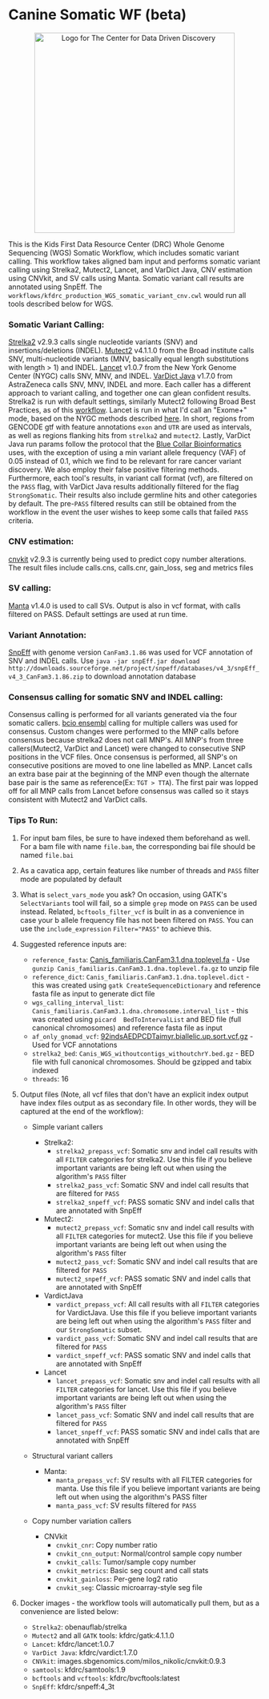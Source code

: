 # Canine Somatic WF (beta)

<p align="center">
  <img alt="Logo for The Center for Data Driven Discovery" src="https://raw.githubusercontent.com/d3b-center/handbook/master/website/static/img/chop_logo.svg?sanitize=true" width="400px" />
</p>

This is the Kids First Data Resource Center (DRC) Whole Genome Sequencing (WGS) Somatic Workflow, which includes somatic variant calling. 
This workflow takes aligned bam input and performs somatic variant calling using Strelka2, Mutect2, Lancet, and VarDict Java, CNV estimation using CNVkit, and SV calls using Manta. Somatic variant call results are annotated using SnpEff. The `workflows/kfdrc_production_WGS_somatic_variant_cnv.cwl` would run all tools described below for WGS.


### Somatic Variant Calling:

[Strelka2](https://github.com/Illumina/strelka) v2.9.3 calls single nucleotide variants (SNV) and insertions/deletions (INDEL).
[Mutect2](https://software.broadinstitute.org/gatk/documentation/tooldocs/4.1.1.0/org_broadinstitute_hellbender_tools_walkers_mutect_Mutect2.php) v4.1.1.0 from the Broad institute calls SNV, multi-nucleotide variants (MNV, basically equal length substitutions with length > 1) and INDEL.
[Lancet](https://github.com/nygenome/lancet) v1.0.7 from the New York Genome Center (NYGC) calls SNV, MNV, and INDEL.
[VarDict Java](https://github.com/AstraZeneca-NGS/VarDictJava) v1.7.0 from AstraZeneca calls SNV, MNV, INDEL and more.
Each caller has a different approach to variant calling, and together one can glean confident results. Strelka2 is run with default settings, similarly Mutect2 following Broad Best Practices, as of this [workflow](https://github.com/broadinstitute/gatk/blob/4.1.1.0/scripts/mutect2_wdl/mutect2.wdl). Lancet is run in what I'd call an "Exome+" mode, based on the NYGC methods described [here](https://www.biorxiv.org/content/biorxiv/early/2019/04/30/623702.full.pdf). In short, regions from GENCODE gtf with feature annotations `exon` and `UTR` are used as intervals, as well as regions flanking hits from `strelka2` and `mutect2`. Lastly, VarDict Java run params follow the protocol that the [Blue Collar Bioinformatics](https://bcbio-nextgen.readthedocs.io/en/latest/index.html) uses, with the exception of using a min variant allele frequency (VAF) of 0.05 instead of 0.1, which we find to be relevant for rare cancer variant discovery. We also employ their false positive filtering methods.
Furthermore, each tool's results, in variant call format (vcf), are filtered on the `PASS` flag, with VarDict Java results additionally filtered for the flag `StrongSomatic`. Their results also include germline hits and other categories by default.
The pre-`PASS` filtered results can still be obtained from the workflow in the event the user wishes to keep some calls that failed `PASS` criteria.

### CNV estimation:

[cnvkit](https://cnvkit.readthedocs.io/en/stable/) v2.9.3 is currently being used to predict copy number alterations. The result files include calls.cns, calls.cnr, gain_loss, seg and metrics files

### SV calling:

[Manta](https://github.com/Illumina/manta) v1.4.0 is used to call SVs. Output is also in vcf format, with calls filtered on PASS. Default settings are used at run time.

### Variant Annotation:

[SnpEff](http://snpeff.sourceforge.net/) with genome version `CanFam3.1.86` was used for VCF annotation of SNV and INDEL calls. Use `java -jar snpEff.jar download  http://downloads.sourceforge.net/project/snpeff/databases/v4_3/snpEff_v4_3_CanFam3.1.86.zip`  to download annotation database

### Consensus calling for somatic SNV and INDEL calling:

Consensus calling is performed for all variants generated via the four somatic callers. [bcio ensembl](https://github.com/bcbio/bcbio.variation.recall#ensemble) calling for multiple callers was used for consensus. Custom changes were performed to the MNP calls before consensus because strelka2 does not call MNP's. All MNP's from three callers(Mutect2, VarDict and Lancet) were changed to consecutive SNP positions in the  VCF files. Once  consensus is performed, all SNP's on consecutive positions are moved to one line labelled as MNP. Lancet calls an extra base pair at  the beginning of the MNP even though the alternate base pair is the same as reference(Ex: `TGT > TTA`). The first pair was lopped off for all MNP calls from Lancet before consensus was called so it stays consistent with Mutect2 and VarDict calls.  

### Tips To Run:

1) For input bam files, be sure to have indexed them beforehand as well. For a bam file with name `file.bam`, the corresponding bai file should be  named `file.bai`


2) As a cavatica app, certain features  like number of  threads and `PASS` filter mode are populated by default

3) What is `select_vars_mode` you ask? On occasion, using GATK's `SelectVariants` tool will fail, so a simple `grep` mode on `PASS` can be used instead.
Related, `bcftools_filter_vcf` is built in as a convenience in case your b allele frequency file has not been filtered on `PASS`.
You can use the `include_expression` `Filter="PASS"` to achieve this.

4) Suggested reference inputs are:

    - `reference_fasta`: [Canis_familiaris.CanFam3.1.dna.toplevel.fa](ftp://ftp.ensembl.org/pub/release-86/fasta/canis_familiaris/dna/Canis_familiaris.CanFam3.1.dna.toplevel.fa.gz) - Use `gunzip Canis_familiaris.CanFam3.1.dna.toplevel.fa.gz` to unzip file
    - `reference_dict`: `Canis_familiaris.CanFam3.1.dna.toplevel.dict` - this was created using `gatk CreateSequenceDictionary` and reference fasta file as input  to generate dict file
    - `wgs_calling_interval_list`: `Canis_familiaris.CanFam3.1.dna.chromosome.interval_list` - this was created using `picard  BedToIntervalList` and BED file (full canonical chromosomes) and reference fasta file as input
    - `af_only_gnomad_vcf`: [92indsAEDPCDTaimyr.biallelic.up.sort.vcf.gz](https://bigd.big.ac.cn/dogsdv2/pages/modules/download/vcf.jsp) - Used for VCF annotations
    - `strelka2_bed`: `Canis_WGS_withoutcontigs_withoutchrY.bed.gz` - BED file with full canonical chromosomes. Should be gzipped and tabix indexed
     - `threads`: 16

5) Output files (Note, all vcf files that don't have an explicit index output have index files output as as secondary file.  In other words, they will be captured at the end of the workflow):

    - Simple variant callers
        - Strelka2:
            - `strelka2_prepass_vcf`: Somatic snv and indel call results with all `FILTER` categories for strelka2. Use this file if you believe important variants are being left out when using the algorithm's `PASS` filter
            - `strelka2_pass_vcf`: Somatic SNV and indel call results  that are  filtered for `PASS`
            - `strelka2_snpeff_vcf`: PASS somatic SNV and indel calls that are annotated with SnpEff
        - Mutect2:
            - `mutect2_prepass_vcf`: Somatic snv and indel call results with all `FILTER` categories for mutect2. Use this file if you believe important variants are being left out when using the algorithm's `PASS` filter
            - `mutect2_pass_vcf`: Somatic SNV and indel call results  that are  filtered for `PASS`
            - `mutect2_snpeff_vcf`: PASS somatic SNV and indel calls that are annotated with SnpEff
        - VardictJava
            - `vardict_prepass_vcf`: All call results with all `FILTER` categories for VardictJava. Use this file if you believe important variants are being left out when using the algorithm's `PASS` filter and our `StrongSomatic` subset.
            - `vardict_pass_vcf`: Somatic SNV and indel call results  that are  filtered for `PASS`
            - `vardict_snpeff_vcf`: PASS somatic SNV and indel calls that are annotated with SnpEff
        - Lancet
          - `lancet_prepass_vcf`: Somatic snv and indel call results with all `FILTER` categories for lancet. Use this file if you believe important variants are being left out when using the algorithm's `PASS` filter
          - `lancet_pass_vcf`: Somatic SNV and indel call results  that are  filtered for `PASS`
          - `lancet_snpeff_vcf`: PASS somatic SNV and indel calls that are annotated with SnpEff

    - Structural variant callers
        - Manta:
            - `manta_prepass_vcf`: SV results with all FILTER categories for manta. Use this file if you believe important variants are being left out when using the algorithm's PASS filter
            - `manta_pass_vcf`: SV results filtered for `PASS`

    - Copy number variation callers
        - CNVkit
          - `cnvkit_cnr`: Copy number ratio
          - `cnvkit_cnn_output`: Normal/control sample copy number
          - `cnvkit_calls`: Tumor/sample copy number
          - `cnvkit_metrics`: Basic seg count and call stats
          - `cnvkit_gainloss`: Per-gene log2 ratio
          - `cnvkit_seg`: Classic microarray-style seg file  


6) Docker images - the workflow tools will automatically pull them, but as a convenience are listed below:
    - `Strelka2`: obenauflab/strelka
    - `Mutect2` and all `GATK` tools: kfdrc/gatk:4.1.1.0
    - `Lancet`: kfdrc/lancet:1.0.7
    - `VarDict Java`: kfdrc/vardict:1.7.0
    - `CNVkit`: images.sbgenomics.com/milos_nikolic/cnvkit:0.9.3
    - `samtools`: kfdrc/samtools:1.9
    - `bcftools` and `vcftools`: kfdrc/bvcftools:latest 
    - `SnpEff`: kfdrc/snpeff:4_3t

